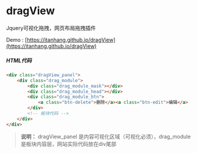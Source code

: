 # dragView
Jquery可视化拖拽，网页布局拖拽插件

Demo : [https://itanhang.github.io/dragView](https://itanhang.github.io/dragView)

##### HTML代码
``` html
<div class="dragView_panel">
    <div class="drag_module">
        <div class="drag_module_mask"></div>
        <div class="drag_module_head"></div>
        <div class="drag_module_btn">
            <a class="btn-delete">删除</a><a class="btn-edit">编辑</a>
        </div>
        <!-- 板块代码 -->
    </div>
</div>
```
> **说明：** dragView_panel 是内容可视化区域（可视化必须），drag_module 是板块内容层，网站实际代码放在div尾部
